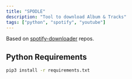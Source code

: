 ```yaml
---
title: "SPODLE"
description: "Tool to download Album & Tracks"
tags: ["python", "spotify", "youtube"]
---
```


Based on [spotify-downloader](https://github.com/spotDL/spotify-downloader) repos.

## Python Requirements

```bash
pip3 install -r requirements.txt
```

